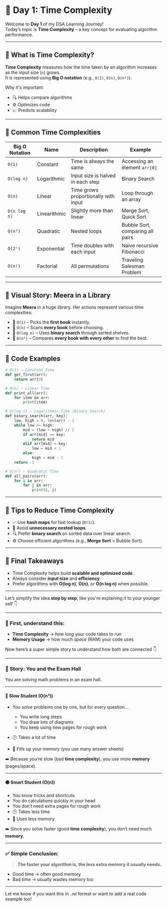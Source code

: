 
# 📘 Day 1: Time Complexity

Welcome to **Day 1** of my DSA Learning Journey!  
Today’s topic is **Time Complexity** – a key concept for evaluating algorithm performance.

---

## 🧠 What is Time Complexity?

**Time Complexity** measures how the time taken by an algorithm increases as the input size (`n`) grows.  
It is represented using **Big O notation** (e.g., `O(1)`, `O(n)`, `O(n²)`).

Why it's important:
- 🔍 Helps compare algorithms
- ⚙️ Optimizes code
- 📈 Predicts scalability

---

## 🧮 Common Time Complexities

| Big O Notation | Name         | Description                                    | Example                           |
|----------------|--------------|------------------------------------------------|-----------------------------------|
| `O(1)`         | Constant     | Time is always the same                        | Accessing an element `arr[0]`     |
| `O(log n)`     | Logarithmic  | Input size is halved in each step              | Binary Search                     |
| `O(n)`         | Linear       | Time grows proportionally with input           | Loop through an array             |
| `O(n log n)`   | Linearithmic | Slightly more than linear                      | Merge Sort, Quick Sort            |
| `O(n²)`        | Quadratic    | Nested loops                                   | Bubble Sort, comparing all pairs  |
| `O(2ⁿ)`        | Exponential  | Time doubles with each input                   | Naive recursive Fibonacci         |
| `O(n!)`        | Factorial    | All permutations                               | Traveling Salesman Problem        |

---

## 📖 Visual Story: Meera in a Library

Imagine **Meera** in a huge library. Her actions represent various time complexities:

- 📗 `O(1)` – Picks the **first book** instantly.
- 📘 `O(n)` – Scans **every book** before choosing.
- 📕 `O(log n)` – Uses **binary search** through sorted shelves.
- 📙 `O(n²)` – Compares **every book with every other** to find the best.

---

## 🧪 Code Examples

```python
# O(1) – Constant Time
def get_first(arr):
    return arr[0]

# O(n) – Linear Time
def print_all(arr):
    for item in arr:
        print(item)

# O(log n) – Logarithmic Time (Binary Search)
def binary_search(arr, key):
    low, high = 0, len(arr) - 1
    while low <= high:
        mid = (low + high) // 2
        if arr[mid] == key:
            return mid
        elif arr[mid] < key:
            low = mid + 1
        else:
            high = mid - 1
    return -1

# O(n²) – Quadratic Time
def all_pairs(arr):
    for i in arr:
        for j in arr:
            print(i, j)
````

---

## 🧩 Tips to Reduce Time Complexity

* ✅ Use **hash maps** for fast lookup (`O(1)`).
* 🔁 Avoid **unnecessary nested loops**.
* 🔍 Prefer **binary search** on sorted data over linear search.
* ⚙️ Choose efficient algorithms (e.g., **Merge Sort** > Bubble Sort).

---

## 🧠 Final Takeaways

* Time Complexity helps build **scalable and optimized code**.
* Always consider **input size** and **efficiency**.
* Prefer algorithms with **O(log n)**, **O(n)**, or **O(n log n)** when possible.

---


Let’s simplify the idea **step by step**, like you're explaining it to your younger self 👇

---

### 🧠 First, understand this:

* **Time Complexity** → how *long* your code takes to run
* **Memory Usage** → how much *space* (RAM) your code uses

Now here’s a super simple story to understand how both are connected 👇

---

### 📖 **Story: You and the Exam Hall**

You are solving math problems in an exam hall.

---

#### 🔴 **Slow Student (O(n²))**

* You solve problems one by one, but for every question…

  * You write long steps
  * You draw lots of diagrams
  * You keep using new pages for rough work
* 🕒 Takes a lot of time
* 🧠 Fills up your memory (you use many answer sheets)

➡️ Because you're slow (bad **time complexity**), you use more **memory** (pages/space).

---

#### 🟢 **Smart Student (O(n))**

* You know tricks and shortcuts
* You do calculations quickly in your head
* You don’t need extra pages for rough work
* 🕒 Takes less time
* 🧠 Uses less memory

➡️ Since you solve faster (good **time complexity**), you don’t need much **memory**.

---

### ✅ Simple Conclusion:

> **The faster your algorithm is, the less extra memory it usually needs.**

* Good time → often good memory
* Bad time → usually wastes memory too

---

Let me know if you want this in `.md` format or want to add a real code example too!
